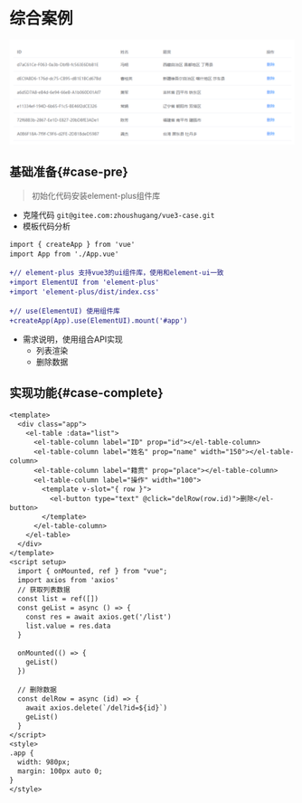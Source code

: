 # 综合案例

![image-20220713190914689](./images/image-20220713190914689.png)

## 基础准备{#case-pre}

> 初始化代码安装element-plus组件库

- 克隆代码 `git@gitee.com:zhoushugang/vue3-case.git`
- 模板代码分析

```diff
import { createApp } from 'vue'
import App from './App.vue'

+// element-plus 支持vue3的ui组件库，使用和element-ui一致 
+import ElementUI from 'element-plus'
+import 'element-plus/dist/index.css'

+// use(ElementUI) 使用组件库
+createApp(App).use(ElementUI).mount('#app')
```



- 需求说明，使用组合API实现
  - 列表渲染
  - 删除数据



## 实现功能{#case-complete}

```vue
<template>
  <div class="app">
    <el-table :data="list">
      <el-table-column label="ID" prop="id"></el-table-column>
      <el-table-column label="姓名" prop="name" width="150"></el-table-column>
      <el-table-column label="籍贯" prop="place"></el-table-column>
      <el-table-column label="操作" width="100">
        <template v-slot="{ row }">
          <el-button type="text" @click="delRow(row.id)">删除</el-button>
        </template>
      </el-table-column>
    </el-table>
  </div>
</template>
<script setup>
  import { onMounted, ref } from "vue";
  import axios from 'axios'
  // 获取列表数据
  const list = ref([])
  const geList = async () => {
    const res = await axios.get('/list')
    list.value = res.data
  }

  onMounted(() => {
    geList()
  })

  // 删除数据
  const delRow = async (id) => {
    await axios.delete(`/del?id=${id}`)
    geList()
  }
</script>
<style>
.app {
  width: 980px;
  margin: 100px auto 0;
}
</style>
```
